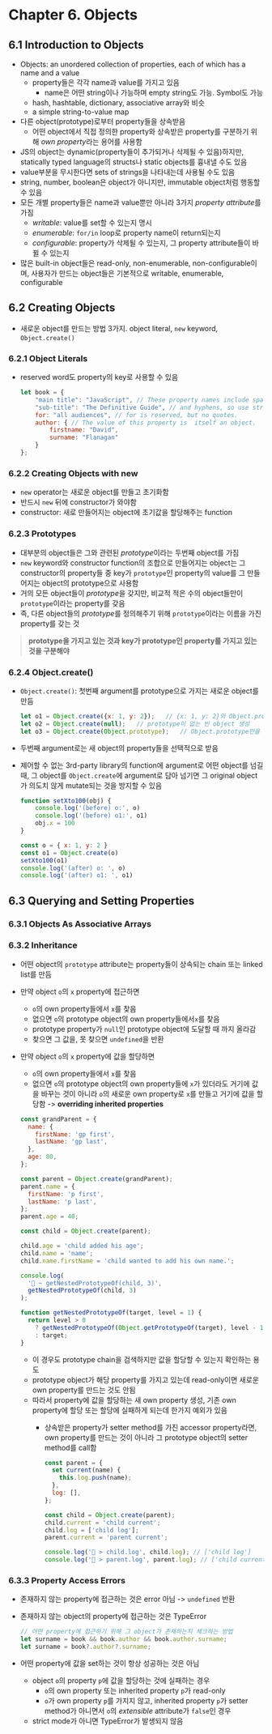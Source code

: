 # Chapter 6. Objects

## 6.1 Introduction to Objects

- Objects: an unordered collection of properties, each of which has a name and a value
  - property들은 각각 name과 value를 가지고 있음
    - name은 어떤 string이나 가능하며 empty string도 가능. Symbol도 가능
  - hash, hashtable, dictionary, associative array와 비슷
  - a simple string-to-value map
- 다른 object(prototype)로부터 property들을 상속받음
  - 어떤 object에서 직접 정의한 property와 상속받은 property를 구분하기 위해 *own property*라는 용어를 사용함
- JS의 object는 dynamic(property들이 추가되거나 삭제될 수 있음)하지만, statically typed language의 structs나 static objects를 흉내낼 수도 있음
- value부분을 무시한다면 sets of strings을 나타내는데 사용될 수도 있음
- string, number, boolean은 object가 아니지만, immutable object처럼 행동할 수 있음
- 모든 개별 property들은 name과 value뿐만 아니라 3가지 *property attribute*를 가짐
  - *writable*: value를 set할 수 있는지 명시
  - *enumerable*: `for/in` loop로 property name이 return되는지
  - *configurable*: property가 삭제될 수 있는지, 그 property attribute들이 바뀔 수 있는지
- 많은 built-in object들은 read-only, non-enumerable, non-configurable이며, 사용자가 만드는 object들은 기본적으로 writable, enumerable, configurable

## 6.2 Creating Objects

- 새로운 object를 만드는 방법 3가지. object literal, `new` keyword, `Object.create()`

### 6.2.1 Object Literals

- reserved word도 property의 key로 사용할 수 있음

    ```js
    let book = {
        "main title": "JavaScript", // These property names include spaces,
        "sub-title": "The Definitive Guide", // and hyphens, so use string literals.
        for: "all audiences", // for is reserved, but no quotes.
        author: { // The value of this property is  itself an object.
            firstname: "David", 
            surname: "Flanagan"
        }
    };
    ```

### 6.2.2 Creating Objects with new

- `new` operator는 새로운 object를 만들고 초기화함
- 반드시 `new` 뒤에 constructor가 와야함
- constructor: 새로 만들어지는 object에 초기값을 할당해주는 function

### 6.2.3 Prototypes

- 대부분의 object들은 그와 관련된 *prototype*이라는 두번째 object를 가짐
- `new` keyword와 constructor function의 조합으로 만들어지는 object는 그 constructor의 property들 중 key가 `prototype`인 property의 value를 그 만들어지는 object의 prototype으로 사용함
- 거의 모든 object들이 *prototype*을 갖지만, 비교적 적은 수의 object들만이 `prototype`이라는 property를 갖음
- 즉, 다른 object들의 *prototype*를 정의해주기 위해 `prototype`이라는 이름을 가진 property를 갖는 것

> **prototype을 가지고 있는 것과 key가 prototype인 property를 가지고 있는 것을 구분해야**

### 6.2.4 Object.create()

- `Object.create()`: 첫번째 argument를 prototype으로 가지는 새로운 object를 만듬

    ```js
    let o1 = Object.create({x: 1, y: 2});   // {x: 1, y: 2}와 Object.prototype을 prototype으로 갖는 빈 object 생성
    let o2 = Object.create(null);   // prototype이 없는 빈 object 생성
    let o3 = Object.create(Object.prototype);   // Object.prototype만을 prototype으로 갖는 빈 object 생성. let o3 = {}와 같음
    ```

- 두번째 argument로는 새 object의 property들을 선택적으로 받음
- 제어할 수 없는 3rd-party library의 function에 argument로 어떤 object를 넘길 때, 그 object를 `Object.create`에 argument로 담아 넘기면 그 original object가 의도치 않게 mutate되는 것을 방지할 수 있음

    ```js
    function setXto100(obj) {
        console.log('(before) o:', o)
        console.log('(before) o1:', o1)
        obj.x = 100
    }

    const o = { x: 1, y: 2 }
    const o1 = Object.create(o)
    setXto100(o1)
    console.log('(after) o: ', o)
    console.log('(after) o1: ', o1)
    ```

## 6.3 Querying and Setting Properties

### 6.3.1 Objects As Associative Arrays

### 6.3.2 Inheritance

- 어떤 object의 `prototype` attribute는 property들이 상속되는 chain 또는 linked list를 만듬
- 만약 object `o`의 `x` property에 접근하면
  - `o`의 own property들에서 `x`를 찾음
  - 없으면 `o`의 prototype object의 own property들에서`x`를 찾음
  - prototype property가 `null`인 prototype object에 도달할 때 까지 올라감
  - 찾으면 그 값을, 못 찾으면 `undefined`을 반환
- 만약 object `o`의 `x` property에 값을 할당하면
  - `o`의 own property들에서 `x`를 찾음
  - 없으면 `o`의 prototype object의 own property들에 `x`가 있더라도 거기에 값을 바꾸는 것이 아니라 `o`의 새로운 own property로 `x`를 만들고 거기에 값을 할당함 -> **overriding inherited properties**

  ```js
  const grandParent = {
    name: {
      firstName: 'gp first',
      lastName: 'gp last',
    },
    age: 80,
  };

  const parent = Object.create(grandParent);
  parent.name = {
    firstName: 'p first',
    lastName: 'p last',
  };
  parent.age = 40;

  const child = Object.create(parent);

  child.age = 'child added his age';
  child.name = 'name';
  child.name.firstName = 'child wanted to add his own name.';

  console.log(
    '🚀 ~ getNestedPrototypeOf(child, 3)',
    getNestedPrototypeOf(child, 3)
  );

  function getNestedPrototypeOf(target, level = 1) {
    return level > 0
      ? getNestedPrototypeOf(Object.getPrototypeOf(target), level - 1)
      : target;
  }
  ```

  - 이 경우도 prototype chain을 검색하지만 값을 할당할 수 있는지 확인하는 용도
  - prototype object가 해당 property를 가지고 있는데 read-only이면 새로운 own property를 만드는 것도 안됨
  - 따라서 property에 값을 할당하는 새 own property 생성, 기존 own property에 할당 또는 할당에 실패하게 되는데 한가지 예외가 있음
    - 상속받은 property가 setter method를 가진 accessor property라면, own property를 만드는 것이 아니라 그 prototype object의 setter method를 call함

      ```js
      const parent = {
        set current(name) {
          this.log.push(name);
        },
        log: [],
      };

      const child = Object.create(parent);
      child.current = 'child current';
      child.log = ['child log'];
      parent.current = 'parent current';

      console.log('🚀 > child.log', child.log); // ['child log']
      console.log('🚀 > parent.log', parent.log); // ['child current', 'parent current']
      ```

### 6.3.3 Property Access Errors

- 존재하지 않는 property에 접근하는 것은 error 아님 -> `undefined` 반환
- 존재하지 않는 object의 property에 접근하는 것은 TypeError

  ```js
  // 어떤 property에 접근하기 위해 그 object가 존재하는지 체크하는 방법
  let surname = book && book.author && book.author.surname;
  let surname = book?.author?.surname;
  ```

- 어떤 property에 값을 set하는 것이 항상 성공하는 것은 아님
  - object `o`의 property `p`에 값을 할당하는 것에 실패하는 경우
    - `o`의 own property 또는 inherited property `p`가 read-only
    - `o`가 own property `p`를 가지지 않고, inherited property `p`가 setter method가 아니면서 `o`의 *extensible* attribute가 `false`인 경우
  - strict mode가 아니면 TypeError가 발생되지 않음
